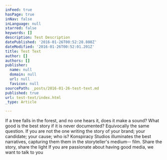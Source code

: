 ```yaml
---
inFeed: true
hasPage: true
inNav: false
inLanguage: null
starred: false
keywords: []
description: Test Description
datePublished: '2016-01-26T00:52:28.808Z'
dateModified: '2016-01-26T00:52:01.201Z'
title: Test Text
author: []
authors: []
publisher:
  name: null
  domain: null
  url: null
  favicon: null
sourcePath: _posts/2016-01-26-test-text.md
published: true
url: test-text/index.html
_type: Article

---
```

If a tree falls in the forest, and no one hears it, does it make a sound? What good is the best story if it is never documented? Equivocally the same question. If you are not the one writing the story of your brand; your candidate; your cause; who is? Konspiracy Studios illuminates the best narratives, capturing them them in the storyteller's medium-- film. Share the story, share the light If you are passionate about having good media, we want to talk to you